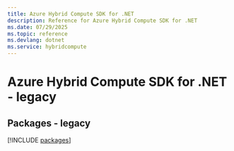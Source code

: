 ```yaml
---
title: Azure Hybrid Compute SDK for .NET
description: Reference for Azure Hybrid Compute SDK for .NET
ms.date: 07/29/2025
ms.topic: reference
ms.devlang: dotnet
ms.service: hybridcompute
---
```

# Azure Hybrid Compute SDK for .NET - legacy
## Packages - legacy
[!INCLUDE [packages](hybrid-compute-index.md)]